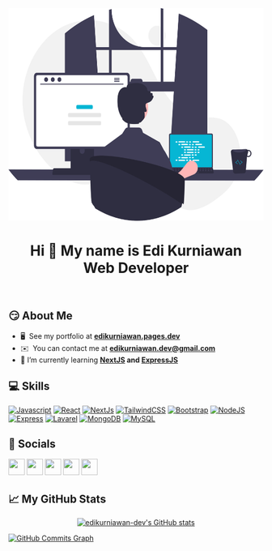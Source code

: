 <p align="center">
<a href="#"><img width="auto" height="420px" src="images/hero.svg"/></a>
</p>
<h1 align="center">Hi 👋 My name is Edi Kurniawan<br>Web Developer</h1>
</br>

## 😏 About Me

-   🖥️  See my portfolio at **[edikurniawan.pages.dev](http://edikurniawan.pages.dev/)**
-   ✉️  You can contact me at **[edikurniawan.dev@gmail.com](mailto:edikurniawan.dev@gmail.com)**
-   🧮 I’m currently learning **[NextJS](https://nextjs.org/) and [ExpressJS](https://expressjs.com/)**

## 💻 Skills

<p align="left">
<a href="https://developer.mozilla.org/en-US/docs/Web/JavaScript" target="_blank" rel="noreferrer"><img src="https://raw.githubusercontent.com/danielcranney/readme-generator/main/public/icons/skills/javascript-colored.svg" width="36" height="36" alt="Javascript" /></a>
<a href="https://reactjs.org/" target="_blank" rel="noreferrer"><img src="https://raw.githubusercontent.com/danielcranney/readme-generator/main/public/icons/skills/react-colored.svg" width="36" height="36" alt="React" /></a>
<a href="https://nextjs.org/docs" target="_blank" rel="noreferrer"><img src="https://raw.githubusercontent.com/danielcranney/readme-generator/main/public/icons/skills/nextjs-colored.svg" width="36" height="36" alt="NextJs" /></a>
<a href="https://tailwindcss.com/" target="_blank" rel="noreferrer"><img src="https://raw.githubusercontent.com/danielcranney/readme-generator/main/public/icons/skills/tailwindcss-colored.svg" width="36" height="36" alt="TailwindCSS" /></a>
<a href="https://getbootstrap.com/" target="_blank" rel="noreferrer"><img src="https://raw.githubusercontent.com/danielcranney/readme-generator/main/public/icons/skills/bootstrap-colored.svg" width="36" height="36" alt="Bootstrap" /></a>
<a href="https://nodejs.org/en/" target="_blank" rel="noreferrer"><img src="https://raw.githubusercontent.com/danielcranney/readme-generator/main/public/icons/skills/nodejs-colored.svg" width="36" height="36" alt="NodeJS" /></a>
<a href="https://expressjs.com/" target="_blank" rel="noreferrer"><img src="https://raw.githubusercontent.com/danielcranney/readme-generator/main/public/icons/skills/express-colored.svg" width="36" height="36" alt="Express" /></a>
<a href="https://laravel.com/" target="_blank" rel="noreferrer"><img src="https://raw.githubusercontent.com/danielcranney/readme-generator/main/public/icons/skills/laravel-colored.svg" width="36" height="36" alt="Lavarel" /></a>
<a href="https://www.mongodb.com/" target="_blank" rel="noreferrer"><img src="https://raw.githubusercontent.com/danielcranney/readme-generator/main/public/icons/skills/mongodb-colored.svg" width="36" height="36" alt="MongoDB" /></a>
<a href="https://www.mysql.com/" target="_blank" rel="noreferrer"><img src="https://raw.githubusercontent.com/danielcranney/readme-generator/main/public/icons/skills/mysql-colored.svg" width="36" height="36" alt="MySQL" /></a>
</p>

## 📱 Socials

<p align="left"> <a href="https://www.facebook.com/edikurniawan.dev" target="_blank" rel="noreferrer"><img src="https://raw.githubusercontent.com/danielcranney/readme-generator/main/public/icons/socials/facebook.svg" width="32" height="32" /></a> <a href="https://www.github.com/edikurniawan-dev" target="_blank" rel="noreferrer"><img src="https://raw.githubusercontent.com/danielcranney/readme-generator/main/public/icons/socials/github.svg" width="32" height="32" /></a> <a href="http://www.instagram.com/edi.kurniawan27" target="_blank" rel="noreferrer"><img src="https://raw.githubusercontent.com/danielcranney/readme-generator/main/public/icons/socials/instagram.svg" width="32" height="32" /></a> <a href="https://www.linkedin.com/in/edikurniawan-dev" target="_blank" rel="noreferrer"><img src="https://raw.githubusercontent.com/danielcranney/readme-generator/main/public/icons/socials/linkedin.svg" width="32" height="32" /></a> <a href="https://www.twitter.com/edikurnia_dev" target="_blank" rel="noreferrer"><img src="https://raw.githubusercontent.com/danielcranney/readme-generator/main/public/icons/socials/twitter.svg" width="32" height="32" /></a></p>

## 📈 My GitHub Stats

<p align="center">
<a href="http://www.github.com/edikurniawan-dev"><img src="https://github-readme-stats.vercel.app/api?username=edikurniawan-dev&show_icons=true&hide=&count_private=true&title_color=06b6d4&text_color=ffffff&icon_color=06b6d4&bg_color=1e293b&hide_border=true&show_icons=true" alt="edikurniawan-dev's GitHub stats" /></a>

<a href="http://www.github.com/edikurniawan-dev"><img src="https://activity-graph.herokuapp.com/graph?username=edikurniawan-dev&bg_color=1e293b&color=ffffff&line=06b6d4&point=ffffff&area_color=1e293b&area=true&hide_border=true&custom_title=GitHub%20Commits%20Graph" alt="GitHub Commits Graph" /></a>

</p>
